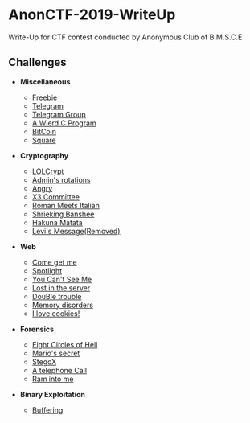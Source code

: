 # AnonCTF-2019-WriteUp
Write-Up for CTF contest conducted by Anonymous Club of B.M.S.C.E 

## Challenges


* **Miscellaneous**
    - [Freebie](Miscellaneous/Freebie)
    - [Telegram](Miscellaneous/Telegram)
    - [Telegram Group](Miscellaneous/Telegram_Group)  
    - [A Wierd C Program](Miscellaneous/A_Wierd_C_Program)
    - [BitCoin](Miscellaneous/BitCoin)
    - [Square](Miscellaneous/Square)

* **Cryptography**
    - [LOLCrypt](Cryptography/LOLCrypt)
    - [Admin's rotations](Cryptography/Admins_rotations)
    - [Angry](Cryptography/Angry)
    - [X3 Committee](Cryptography/X3_Committee)
    - [Roman Meets Italian](Cryptography/Roman_Meets_Italian)
    - [Shrieking Banshee](Cryptography/Shrieking_Banshee)
    - [Hakuna Matata](Cryptography/Hakuna_Matata)
    - [Levi's Message(Removed)](Cryptography/Levi's_message)
   
* **Web**
    - [Come get me](Web/Come_get_me)
    - [Spotlight](Web/SpotLight)
    - [You Can't See Me](Web/You_Can't_See_Me)
    - [Lost in the server](Web/Lost_in_the_server)
    - [DouBle trouble](Web/Double_Trouble)
    - [Memory disorders](Web/Memory_disorders)
    - [I love cookies!](Web/I_love_cookies!)
    
* **Forensics**
    - [Eight Circles of Hell](Forensics/Eight_Circles_of_hell)
    - [Mario's secret](Forensics/Marios_secret)
    - [StegoX](Forensics/StegoX)
    - [A telephone Call](Forensics/A_telephone_call)
    - [Ram into me](Forensics/Ram_into_me)
    
* **Binary Exploitation**
    - [Buffering](Binary_Exploitation/Buffering)
